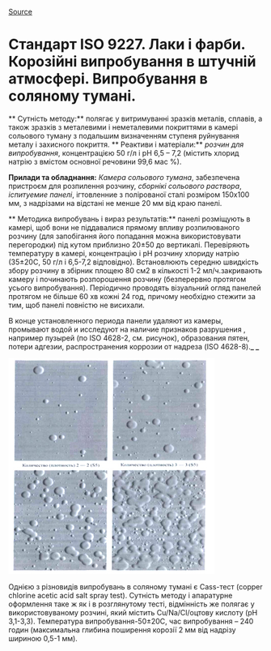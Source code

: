 
[Source](http://vseokraskah.net/standart-iso-9227 "Permalink to Стандарт ISO 9227. Лаки и краски. Коррозионные испытания в искусственной атмосфере. Испытания в соляном тумане")

# Стандарт ISO 9227. Лаки і фарби. Корозійні випробування в штучній атмосфері. Випробування в соляному тумані.

** Сутність методу:** полягає у витримуванні зразків металів, сплавів, а також зразків з металевими і неметалевими покриттями в камері сольового туману з подальшим визначенням ступеня руйнування металу і захисного покриття.
** Реактиви і матеріали:** _розчин для випробування_, концентрацією 50 г/л і рН 6,5 – 7,2 (містить хлорид натрію з вмістом основної речовини 99,6 мас %).

**Прилади та обладнання:** _Камера сольового тумана_, забезпечена пристроєм для розпилення розчину, _сборнікі сольового раствора_, _іспитуемие панелі_, ігтовленние з полірованої сталі розміром 150х100 мм, з надрізами на відстані не менше 20 мм від краю панелі.

** Методика випробувань і вираз результатів:** панелі розміщують в камері, щоб вони не піддавалися прямому впливу розпилюваного розчину (для запобігання його попадання можна використовувати перегородки) під кутом приблизно 20±50 до вертикалі. Перевіряють температуру в камері, концентрацію і рН розчину хлориду натрію (35±20С, 50 г/л і 6,5-7,2 відповідно). Встановлюють середню швидкість збору розчину в збірник площею 80 см2 в кількості 1-2 мл/ч.закривають камеру і починають розпорошення розчину (безперервно протягом усього випробування). Періодично проводять візуальний огляд панелей протягом не більше 60 хв кожні 24 год, причому необхідно стежити за тим, щоб панелі повністю не висихали.

В конце установленного периода панели удаляют из камеры, промывают водой и исследуют на наличие признаков разрушения , например пузырей (по ISO 4628-2, см. рисунок), образования пятен, потери адгезии, распространения коррозии от надреза (ISO 4628-8).**_ _**

![Стандарт ISO 9227. Лаки і фарби. Корозійні випробування в штучній атмосфері. Випробування в соляному тумані][1]

Однією з різновидів випробувань в соляному тумані є Cass-тест (copper chlorine acetic acid salt spray test). Сутність методу і апаратурне оформлення таке ж як і в розглянутому тесті, відмінність же полягає у використовуваному розчині, який містить Cu/Na/Cl/оцтову кислоту (рН 3,1-3,3). Температура випробування-50±20С, час випробування – 240 годин (максимальна глибина поширення корозії 2 мм від надрізу шириною 0,5-1 мм).

[1]: /img/ISO-9227.jpg "Стандарт ISO 9227. Лаки і фарби. Корозійні випробування в штучній атмосфері. Випробування в соляному тумані"

  